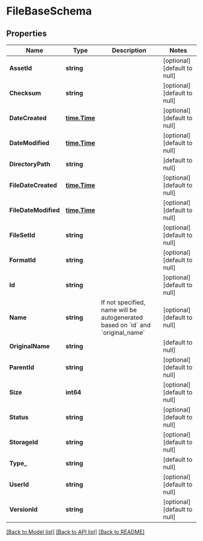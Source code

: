 # FileBaseSchema

## Properties
Name | Type | Description | Notes
------------ | ------------- | ------------- | -------------
**AssetId** | **string** |  | [optional] [default to null]
**Checksum** | **string** |  | [optional] [default to null]
**DateCreated** | [**time.Time**](time.Time.md) |  | [optional] [default to null]
**DateModified** | [**time.Time**](time.Time.md) |  | [optional] [default to null]
**DirectoryPath** | **string** |  | [default to null]
**FileDateCreated** | [**time.Time**](time.Time.md) |  | [optional] [default to null]
**FileDateModified** | [**time.Time**](time.Time.md) |  | [optional] [default to null]
**FileSetId** | **string** |  | [optional] [default to null]
**FormatId** | **string** |  | [optional] [default to null]
**Id** | **string** |  | [optional] [default to null]
**Name** | **string** | If not specified, name will be autogenerated based on &#x60;id&#x60; and &#x60;original_name&#x60; | [optional] [default to null]
**OriginalName** | **string** |  | [default to null]
**ParentId** | **string** |  | [optional] [default to null]
**Size** | **int64** |  | [optional] [default to null]
**Status** | **string** |  | [optional] [default to null]
**StorageId** | **string** |  | [optional] [default to null]
**Type_** | **string** |  | [default to null]
**UserId** | **string** |  | [optional] [default to null]
**VersionId** | **string** |  | [optional] [default to null]

[[Back to Model list]](../README.md#documentation-for-models) [[Back to API list]](../README.md#documentation-for-api-endpoints) [[Back to README]](../README.md)


